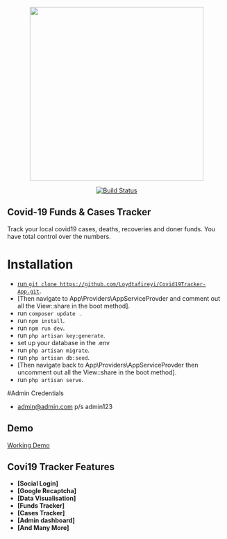 <p align="center"><img src="https://res.cloudinary.com/dtfbvvkyp/image/upload/v1566331377/laravel-logolockup-cmyk-red.svg" width="400"></p>

<p align="center">
<a href="https://travis-ci.org/laravel/framework"><img src="https://travis-ci.org/laravel/framework.svg" alt="Build Status"></a>

## Covid-19 Funds & Cases Tracker

Track your local covid19 cases, deaths, recoveries and doner funds. You have total control over the numbers.

# Installation

- [run `` git clone https://github.com/Loydtafireyi/Covid19Tracker-App.git ``](https://covid19zim.online/funds/tracker).
- [Then navigate to App\Providers\AppServiceProvder and comment out all the View::share in the boot method].
- run ``composer update `` .
- run `` npm install ``.
- run ``npm run dev``.
- run `` php artisan key:generate ``.
- set up your database in the .env
- run `` php artisan migrate ``.
- run `` php artisan db:seed ``.
- [Then navigate back to App\Providers\AppServiceProvder  then uncomment out all the View::share in the boot method].
- run `` php artisan serve ``.

#Admin Credentials
- admin@admin.com p/s admin123


## Demo

 [Working Demo](http://covid19zim.online/)


## Covi19 Tracker Features


- **[Social Login]**
- **[Google Recaptcha]**
- **[Data Visualisation]**
- **[Funds Tracker]**
- **[Cases Tracker]**
- **[Admin dashboard]**
- **[And Many More]**